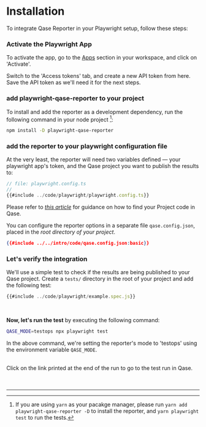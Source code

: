 # Installation

To integrate Qase Reporter in your Playwright setup, follow these steps:



### Activate the Playwright App

To activate the app, go to the [Apps](https://app.qase.io/apps?app=playwright-reporter) section in your workspace, and click on 'Activate'.

Switch to the 'Access tokens' tab, and create a new API token from here. Save the API token as we'll need it for the next steps.



### add playwright-qase-reporter to your project

To install and add the reporter as a development dependency, run the following command in your node project [^yarn]:

```bash
npm install -D playwright-qase-reporter
```



### add the reporter to your playwright configuration file

At the very least, the reporter will need two variables defined — your playwright app's token, and the Qase project you want to publish the results to:
<br>

```typescript
// file: playwright.config.ts
//
{{#include ../code/playwright/playwright.config.ts}}
```

Please refer to [*this article*](https://help.qase.io/en/articles/9787250-how-do-i-find-my-project-code) for guidance on how to find your Project code in Qase.
<br>

You can configure the reporter options in a separate file `qase.config.json`, placed in the *root directory of your project*.
```json
{{#include ../../intro/code/qase.config.json:basic}} 

```



### Let's verify the integration

We'll use a simple test to check if the results are being published to your Qase project. Create a `tests/` directory in the root of your project and add the following test:

```javascript
{{#include ../code/playwright/example.spec.js}}
```
<br>



**Now, let's run the test** by executing the following command:

```bash
QASE_MODE=testops npx playwright test
```

In the above command, we're setting the reporter's mode to 'testops' using the environment variable `QASE_MODE`. 

<br> 
Click on the link printed at the end of the run to go to the test run in Qase.


<br>
<br>
<br>

---
[^yarn]: If you are using `yarn` as your pacakge manager, please run `yarn add playwright-qase-reporter -D` to install the reporter, and `yarn playwright test` to run the tests. 
